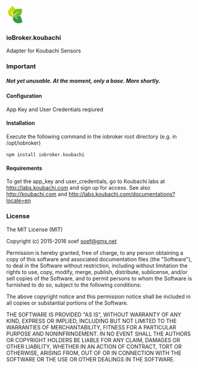 ![Logo](admin/koubachi.png)
### ioBroker.koubachi

Adapter for Koubachi Sensors

### Important
##### Not yet unusable. At the moment, only a base. More shortly.

#### Configuration
App Key and User Credentials reqiured

#### Installation
Execute the following command in the iobroker root directory (e.g. in /opt/iobroker)
```
npm install iobroker.koubachi 
```

#### Requirements
To get the app_key and user_credentials, go to Koubachi labs at http://labs.koubachi.com and sign up for access. 
See also http://koubachi.com  and http://labs.koubachi.com/documentations?locale=en

### License
The MIT License (MIT)

Copyright (c) 2015-2016 soef <soef@gmx.net>

Permission is hereby granted, free of charge, to any person obtaining a copy
of this software and associated documentation files (the "Software"), to deal
in the Software without restriction, including without limitation the rights
to use, copy, modify, merge, publish, distribute, sublicense, and/or sell
copies of the Software, and to permit persons to whom the Software is
furnished to do so, subject to the following conditions:

The above copyright notice and this permission notice shall be included in
all copies or substantial portions of the Software.

THE SOFTWARE IS PROVIDED "AS IS", WITHOUT WARRANTY OF ANY KIND, EXPRESS OR
IMPLIED, INCLUDING BUT NOT LIMITED TO THE WARRANTIES OF MERCHANTABILITY,
FITNESS FOR A PARTICULAR PURPOSE AND NONINFRINGEMENT. IN NO EVENT SHALL THE
AUTHORS OR COPYRIGHT HOLDERS BE LIABLE FOR ANY CLAIM, DAMAGES OR OTHER
LIABILITY, WHETHER IN AN ACTION OF CONTRACT, TORT OR OTHERWISE, ARISING FROM,
OUT OF OR IN CONNECTION WITH THE SOFTWARE OR THE USE OR OTHER DEALINGS IN
THE SOFTWARE.

